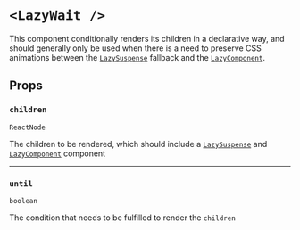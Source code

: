 # `<LazyWait />`

This component conditionally renders its children in a declarative way, and should generally only be used when there is a need to preserve CSS animations between the [`LazySuspense`](api/lazy-suspense) fallback and the [`LazyComponent`](api/lazy-component).

## Props
### `children`
`ReactNode`

The children to be rendered, which should include a [`LazySuspense`](api/lazy-suspense) and [`LazyComponent`](api/lazy-component) component

---

### `until`
`boolean`

The condition that needs to be fulfilled to render the `children`
